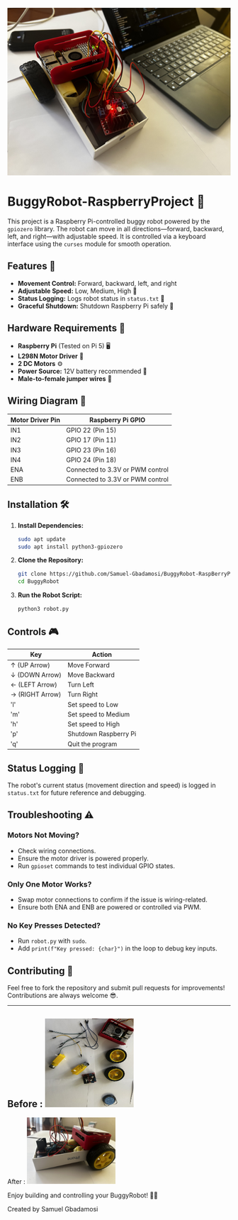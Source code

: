 ![Alt text](images/finalresultimage.jpg)


# BuggyRobot-RaspberryProject 🤖

This project is a Raspberry Pi-controlled buggy robot powered by the `gpiozero` library. The robot can move in all directions—forward, backward, left, and right—with adjustable speed. It is controlled via a keyboard interface using the `curses` module for smooth operation.

## Features 🚀
- **Movement Control:** Forward, backward, left, and right
- **Adjustable Speed:** Low, Medium, High 🌟
- **Status Logging:** Logs robot status in `status.txt` 📝
- **Graceful Shutdown:** Shutdown Raspberry Pi safely 📴

## Hardware Requirements 🔧
- **Raspberry Pi** (Tested on Pi 5) 🖥️
- **L298N Motor Driver** 🔋
- **2 DC Motors** ⚙️
- **Power Source:** 12V battery recommended 🔋
- **Male-to-female jumper wires** 🔌

## Wiring Diagram 🧩

| **Motor Driver Pin** | **Raspberry Pi GPIO** |
|----------------------|-----------------------|
| IN1                  | GPIO 22 (Pin 15)      |
| IN2                  | GPIO 17 (Pin 11)      |
| IN3                  | GPIO 23 (Pin 16)      |
| IN4                  | GPIO 24 (Pin 18)      |
| ENA                  | Connected to 3.3V or PWM control |
| ENB                  | Connected to 3.3V or PWM control |

## Installation 🛠️

1. **Install Dependencies:**

    ```bash
    sudo apt update
    sudo apt install python3-gpiozero
    ```

2. **Clone the Repository:**

    ```bash
    git clone https://github.com/Samuel-Gbadamosi/BuggyRobot-RaspBerryProject.git
    cd BuggyRobot
    ```

3. **Run the Robot Script:**

    ```bash
    python3 robot.py
    ```

## Controls 🎮

| **Key**         | **Action**        |
|-----------------|-------------------|
| ↑ (UP Arrow)    | Move Forward      |
| ↓ (DOWN Arrow)  | Move Backward     |
| ← (LEFT Arrow)  | Turn Left         |
| → (RIGHT Arrow) | Turn Right        |
| 'l'             | Set speed to Low  |
| 'm'             | Set speed to Medium |
| 'h'             | Set speed to High |
| 'p'             | Shutdown Raspberry Pi |
| 'q'             | Quit the program  |

## Status Logging 📝

The robot's current status (movement direction and speed) is logged in `status.txt` for future reference and debugging.

## Troubleshooting ⚠️

### **Motors Not Moving?**
- Check wiring connections.
- Ensure the motor driver is powered properly.
- Run `gpioset` commands to test individual GPIO states.

### **Only One Motor Works?**
- Swap motor connections to confirm if the issue is wiring-related.
- Ensure both ENA and ENB are powered or controlled via PWM.

### **No Key Presses Detected?**
- Run `robot.py` with `sudo`.
- Add `print(f"Key pressed: {char}")` in the loop to debug key inputs.

## Contributing 🤝

Feel free to fork the repository and submit pull requests for improvements! Contributions are always welcome 😎.

------

Before :
<img src="images/firstOne.jpg" alt="firstPic" width="200" height="200"/>
-------
After :
<img src="images/image4.jpg" alt="Final-result" width="200"/>


Enjoy building and controlling your BuggyRobot! 🚗💨

Created by Samuel Gbadamosi 

